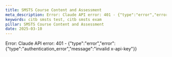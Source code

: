 ```yaml
---
title: SMSTS Course Content and Assessment
meta_description: Error: Claude API error: 401 - {"type":"error","error":{"type":"authentication_error","message":"invalid x-api-key"}}
keywords: citb smsts test, citb smsts exam
pillar: SMSTS Course Content and Assessment
date: 2025-03-10
---
```


Error: Claude API error: 401 - {"type":"error","error":{"type":"authentication_error","message":"invalid x-api-key"}}